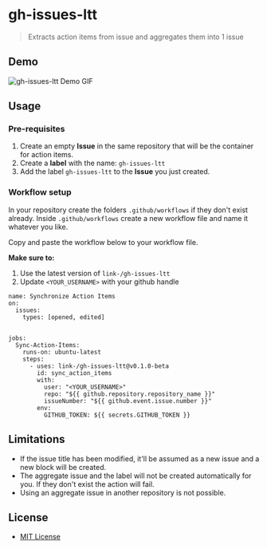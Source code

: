 # gh-issues-ltt
> Extracts action items from issue and aggregates them into 1 issue

## Demo

![gh-issues-ltt Demo GIF](./assets/gh-issues-ltt-demo.gif)

## Usage

### Pre-requisites
1. Create an empty **Issue** in the same repository that will be the container for action items.
2. Create a **label** with the name: `gh-issues-ltt`
3. Add the label `gh-issues-ltt` to the **Issue** you just created.

### Workflow setup
In your repository create the folders `.github/workflows` if they don't exist already. Inside `.github/workflows` create a new workflow file and name it whatever you like.

Copy and paste the workflow below to your workflow file.

**Make sure to:**
1. Use the latest version of `link-/gh-issues-ltt`
2. Update `<YOUR_USERNAME>` with your github handle

```
name: Synchronize Action Items
on:
  issues:
    types: [opened, edited]


jobs:
  Sync-Action-Items:
    runs-on: ubuntu-latest
    steps:
      - uses: link-/gh-issues-ltt@v0.1.0-beta
        id: sync_action_items
        with:
          user: "<YOUR_USERNAME>"
          repo: "${{ github.repository.repository_name }}"
          issueNumber: "${{ github.event.issue.number }}"
        env:
          GITHUB_TOKEN: ${{ secrets.GITHUB_TOKEN }}
```

## Limitations
- If the issue title has been modified, it'll be assumed as a new issue and a new block will be created.
- The aggregate issue and the label will not be created automatically for you. If they don't exist the action will fail.
- Using an aggregate issue in another repository is not possible.

## License
- [MIT License](./LICENSE)